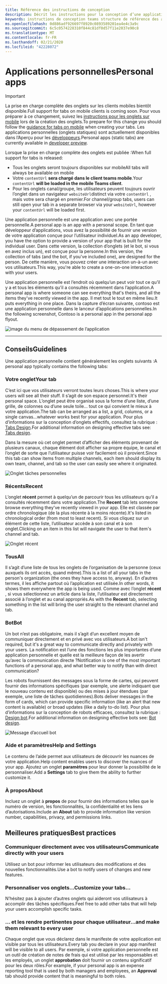 ```yaml
---
title: Référence des instructions de conception
description: Décrit les instructions pour la conception d’une application personnelle
keywords: instructions de conception teams structure de référence des applications personnelles
ms.openlocfilehash: 0d886adf926697f8920c0893589201ea4e4c3a9c
ms.sourcegitcommit: 6c5c0574228310f844c81df0d57f11e2037e90c8
ms.translationtype: MT
ms.contentlocale: fr-FR
ms.lasthandoff: 02/21/2020
ms.locfileid: "42228072"
---
```

# <a name="personal-apps"></a><span data-ttu-id="33df2-104">Applications personnelles</span><span class="sxs-lookup"><span data-stu-id="33df2-104">Personal apps</span></span>

> [!Important]
> <span data-ttu-id="33df2-105">La prise en charge complète des onglets sur les clients mobiles bientôt disponible.</span><span class="sxs-lookup"><span data-stu-id="33df2-105">Full support for tabs on mobile clients is coming soon.</span></span> <span data-ttu-id="33df2-106">Pour vous préparer à ce changement, suivez les [instructions pour les onglets sur mobile](~/tabs/design/tabs-mobile.md) lors de la création des onglets.</span><span class="sxs-lookup"><span data-stu-id="33df2-106">To prepare for this change you should follow the [guidance for tabs on mobile](~/tabs/design/tabs-mobile.md) when creating your tabs.</span></span> <span data-ttu-id="33df2-107">Les applications personnelles (onglets statiques) sont actuellement disponibles dans l’Aperçu pour les [développeurs](~/resources/dev-preview/developer-preview-intro.md).</span><span class="sxs-lookup"><span data-stu-id="33df2-107">Personal apps (static tabs) are currently available in [developer preview](~/resources/dev-preview/developer-preview-intro.md).</span></span>
>
> <span data-ttu-id="33df2-108">Lorsque la prise en charge complète des onglets est publiée :</span><span class="sxs-lookup"><span data-stu-id="33df2-108">When full support for tabs is released:</span></span>
>
> * <span data-ttu-id="33df2-109">Tous les onglets seront toujours disponibles sur mobile</span><span class="sxs-lookup"><span data-stu-id="33df2-109">All tabs will always be available on mobile</span></span>
> * <span data-ttu-id="33df2-110">Votre `contentUrl` **sera chargé dans le client teams mobile**.</span><span class="sxs-lookup"><span data-stu-id="33df2-110">Your `contentUrl` **will be loaded in the mobile Teams client**.</span></span>
> * <span data-ttu-id="33df2-111">Pour les onglets canal/groupe, les utilisateurs peuvent toujours ouvrir l’onglet dans un navigateur `websiteUrl`distinct via votre `contentUrl` , mais votre sera chargé en premier.</span><span class="sxs-lookup"><span data-stu-id="33df2-111">For channel/group tabs, users can still open your tab in a separate browser via your `websiteUrl`, however your `contentUrl` will be loaded first.</span></span>

<span data-ttu-id="33df2-112">Une application personnelle est une application avec une portée personnelle.</span><span class="sxs-lookup"><span data-stu-id="33df2-112">A personal app is an app with a personal scope.</span></span> <span data-ttu-id="33df2-113">En tant que développeur d’applications, vous avez la possibilité de fournir une version de votre application conçue pour l’utilisateur individuel.</span><span class="sxs-lookup"><span data-stu-id="33df2-113">As an app developer, you have the option to provide a version of your app that is built for the individual user.</span></span> <span data-ttu-id="33df2-114">Dans cette version, la collection d’onglets (et le bot, si vous en avez inclus un), est conçue pour la personne.</span><span class="sxs-lookup"><span data-stu-id="33df2-114">In this version, the collection of tabs (and the bot, if you've included one), are designed for the person.</span></span> <span data-ttu-id="33df2-115">De cette manière, vous pouvez créer une interaction un-à-un avec vos utilisateurs.</span><span class="sxs-lookup"><span data-stu-id="33df2-115">This way, you're able to create a one-on-one interaction with your users.</span></span>

<span data-ttu-id="33df2-116">Une application personnelle est l’endroit où quelqu’un peut voir tout ce qu’il y a et tous les éléments qu’il a consultés récemment dans l’application.</span><span class="sxs-lookup"><span data-stu-id="33df2-116">A personal app is where someone can see everything that's theirs, and all the items they've recently viewed in the app.</span></span> <span data-ttu-id="33df2-117">Il met tout le tout en même lieu.</span><span class="sxs-lookup"><span data-stu-id="33df2-117">It puts everything in one place.</span></span> <span data-ttu-id="33df2-118">Dans la capture d’écran suivante, contoso est une application personnelle dans le lanceur d’applications personnelles.</span><span class="sxs-lookup"><span data-stu-id="33df2-118">In the following screenshot, Contoso is a personal app in the personal app flyout.</span></span>

![image du menu de dépassement de l’application](~/assets/images/Personal-apps-App-flyout.png)

---

## <a name="guidelines"></a><span data-ttu-id="33df2-120">Conseils</span><span class="sxs-lookup"><span data-stu-id="33df2-120">Guidelines</span></span>

<span data-ttu-id="33df2-121">Une application personnelle contient généralement les onglets suivants :</span><span class="sxs-lookup"><span data-stu-id="33df2-121">A personal app typically contains the following tabs:</span></span>

### <a name="your-tab"></a><span data-ttu-id="33df2-122">Votre onglet</span><span class="sxs-lookup"><span data-stu-id="33df2-122">Your tab</span></span>

<span data-ttu-id="33df2-123">C’est ici que vos utilisateurs verront toutes leurs choses.</span><span class="sxs-lookup"><span data-stu-id="33df2-123">This is where your users will see all their stuff.</span></span> <span data-ttu-id="33df2-124">Il s’agit de son espace personnel.</span><span class="sxs-lookup"><span data-stu-id="33df2-124">It's their personal space.</span></span> <span data-ttu-id="33df2-125">L’onglet peut être organisé sous la forme d’une liste, d’une grille, de colonnes ou d’une seule toile... tout ce qui convient le mieux à votre application.</span><span class="sxs-lookup"><span data-stu-id="33df2-125">The tab can be arranged as a list, a grid, columns, or a single canvas...whatever works best for your application.</span></span> <span data-ttu-id="33df2-126">Pour plus d’informations sur la conception d’onglets effectifs, consultez la rubrique : [Tabs Design](../../tabs/design/tabs.md).</span><span class="sxs-lookup"><span data-stu-id="33df2-126">For additional information on designing effective tabs see: [Tabs design](../../tabs/design/tabs.md).</span></span>

<span data-ttu-id="33df2-127">Dans la mesure où cet onglet permet d’afficher des éléments provenant de plusieurs canaux, chaque élément doit afficher sa propre équipe, le canal et l’onglet de sorte que l’utilisateur puisse voir facilement où il provient.</span><span class="sxs-lookup"><span data-stu-id="33df2-127">Since this tab can show items from multiple channels, each item should display its own team, channel, and tab so the user can easily see where it originated.</span></span>

![Onglet tâches personnelles](~/assets/images/Personal-apps-MY-tab.png)

### <a name="recent"></a><span data-ttu-id="33df2-129">Récents</span><span class="sxs-lookup"><span data-stu-id="33df2-129">Recent</span></span>

<span data-ttu-id="33df2-130">L’onglet **récent** permet à quelqu’un de parcourir tous les utilisateurs qu’il a consultés récemment dans votre application.</span><span class="sxs-lookup"><span data-stu-id="33df2-130">The **Recent** tab lets someone browse everything they've recently viewed in your app.</span></span> <span data-ttu-id="33df2-131">Elle est classée par ordre chronologique (de la plus récente à la moins récente).</span><span class="sxs-lookup"><span data-stu-id="33df2-131">It's listed in chronological order (from most to least recent).</span></span> <span data-ttu-id="33df2-132">Si vous cliquez sur un élément de cette liste, l’utilisateur accède à son canal et à son onglet.</span><span class="sxs-lookup"><span data-stu-id="33df2-132">Clicking on an item in this list will navigate the user to that item's channel and tab.</span></span>

![Onglet récent](~/assets/images/Personal-apps-Recent-tab.png)

### <a name="all"></a><span data-ttu-id="33df2-134">Tous</span><span class="sxs-lookup"><span data-stu-id="33df2-134">All</span></span>

<span data-ttu-id="33df2-135">Il s’agit d’une liste de tous les onglets de l’organisation de la personne (ceux auxquels ils ont accès, quand même).</span><span class="sxs-lookup"><span data-stu-id="33df2-135">This is a list of all your tabs in the person's organization (the ones they have access to, anyway).</span></span> <span data-ttu-id="33df2-136">En d’autres termes, il les affiche partout où l’application est utilisée.</span><span class="sxs-lookup"><span data-stu-id="33df2-136">In other words, it shows them everywhere the app is being used.</span></span> <span data-ttu-id="33df2-137">Comme avec l’onglet **récent** , si vous sélectionnez un article dans la liste, l’utilisateur est directement associé à l’onglet et au canal appropriés.</span><span class="sxs-lookup"><span data-stu-id="33df2-137">As with the **Recent** tab, selecting something in the list will bring the user straight to the relevant channel and tab.</span></span>

### <a name="bot"></a><span data-ttu-id="33df2-138">Bot</span><span class="sxs-lookup"><span data-stu-id="33df2-138">Bot</span></span>

<span data-ttu-id="33df2-139">Un bot n’est pas obligatoire, mais il s’agit d’un excellent moyen de communiquer directement et en privé avec vos utilisateurs.</span><span class="sxs-lookup"><span data-stu-id="33df2-139">A bot isn't required, but it's a great way to communicate directly and privately with your users.</span></span> <span data-ttu-id="33df2-140">La notification est l’une des fonctions les plus importantes d’une application personnelle et quelle est la meilleure façon de les avertir qu’avec la communication directe ?</span><span class="sxs-lookup"><span data-stu-id="33df2-140">Notification is one of the most important functions of a personal app, and what better way to notify than with direct communication?</span></span>

<span data-ttu-id="33df2-141">Les robots fournissent des messages sous la forme de cartes, qui peuvent fournir des informations spécifiques (par exemple, une alerte indiquant que le nouveau contenu est disponible) ou des mises à jour étendues (par exemple, une liste de tâches quotidiennes).</span><span class="sxs-lookup"><span data-stu-id="33df2-141">Bots deliver messages in the form of cards, which can provide specific information (like an alert that new content is available) or broad updates (like a daily to-do list).</span></span> <span data-ttu-id="33df2-142">Pour plus d’informations sur la conception de robots efficaces, consultez la rubrique : [Design bot](../../bots/design/bots.md).</span><span class="sxs-lookup"><span data-stu-id="33df2-142">For additional information on designing effective bots see: [Bot design](../../bots/design/bots.md).</span></span>

![Message d’accueil bot](~/assets/images/Personal-apps-Bot.png)

### <a name="help-and-settings"></a><span data-ttu-id="33df2-144">Aide et paramètres</span><span class="sxs-lookup"><span data-stu-id="33df2-144">Help and Settings</span></span>

<span data-ttu-id="33df2-145">Le contenu de l’aide permet aux utilisateurs de découvrir les nuances de votre application.</span><span class="sxs-lookup"><span data-stu-id="33df2-145">Help content enables users to discover the nuances of your app.</span></span> <span data-ttu-id="33df2-146">Ajoutez un onglet **paramètres** pour leur donner la possibilité de le personnaliser.</span><span class="sxs-lookup"><span data-stu-id="33df2-146">Add a **Settings** tab to give them the ability to further customize it.</span></span>

### <a name="about"></a><span data-ttu-id="33df2-147">À propos</span><span class="sxs-lookup"><span data-stu-id="33df2-147">About</span></span>

<span data-ttu-id="33df2-148">Incluez un onglet à **propos** de pour fournir des informations telles que le numéro de version, les fonctionnalités, la confidentialité et les liens d’autorisations.</span><span class="sxs-lookup"><span data-stu-id="33df2-148">Include an **About** tab to provide information like version number, capabilities, privacy, and permissions links.</span></span>

## <a name="best-practices"></a><span data-ttu-id="33df2-149">Meilleures pratiques</span><span class="sxs-lookup"><span data-stu-id="33df2-149">Best practices</span></span>

### <a name="communicate-directly-with-your-users"></a><span data-ttu-id="33df2-150">Communiquer directement avec vos utilisateurs</span><span class="sxs-lookup"><span data-stu-id="33df2-150">Communicate directly with your users</span></span>

<span data-ttu-id="33df2-151">Utilisez un bot pour informer les utilisateurs des modifications et des nouvelles fonctionnalités.</span><span class="sxs-lookup"><span data-stu-id="33df2-151">Use a bot to notify users of changes and new features.</span></span>

### <a name="customize-your-tabs"></a><span data-ttu-id="33df2-152">Personnaliser vos onglets...</span><span class="sxs-lookup"><span data-stu-id="33df2-152">Customize your tabs...</span></span>

<span data-ttu-id="33df2-153">N’hésitez pas à ajouter d’autres onglets qui aideront vos utilisateurs à accomplir des tâches spécifiques.</span><span class="sxs-lookup"><span data-stu-id="33df2-153">Feel free to add other tabs that will help your users accomplish specific tasks.</span></span>

### <a name="and-make-them-relevant-to-every-user"></a><span data-ttu-id="33df2-154">... et les rendre pertinentes pour chaque utilisateur</span><span class="sxs-lookup"><span data-stu-id="33df2-154">...and make them relevant to every user</span></span>

<span data-ttu-id="33df2-155">Chaque onglet que vous déclarez dans le manifeste de votre application est visible par tous les utilisateurs.</span><span class="sxs-lookup"><span data-stu-id="33df2-155">Every tab you declare in your app manifest will be visible to all users.</span></span> <span data-ttu-id="33df2-156">Par exemple, si votre application personnelle est un outil de création de notes de frais qui est utilisé par les responsables et les employés, un onglet **approbation** doit fournir un contenu significatif pour les deux rôles.</span><span class="sxs-lookup"><span data-stu-id="33df2-156">For example, if your personal app is an expense reporting tool that is used by both managers and employees, an **Approval** tab should provide content that is meaningful to both roles.</span></span>
